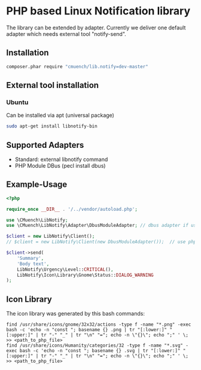# PHP based Linux Notification library

The library can be extended by adapter.
Currently we deliver one default adapter which needs external
tool "notify-send".

## Installation

```sh
composer.phar require "cmuench/lib.notify=dev-master"
```
    
## External tool installation
    
### Ubuntu
    
Can be installed via apt (universal package)    
    
```sh    
sudo apt-get install libnotify-bin
```

## Supported Adapters

- Standard: external libnotify command
- PHP Module DBus (pecl install dbus)

## Example-Usage

```php
<?php

require_once __DIR__ . '/../vendor/autoload.php';

use \CMuench\LibNotify;
use \CMuench\LibNotify\Adapter\DbusModuleAdapter; // dbus adapter if used

$client = new LibNotify\Client();
// $client = new LibNotify\Client(new DbusModuleAdapter());  // use php dbus module

$client->send(
    'Summary',
    'Body text',
    LibNotify\Urgency\Level::CRITICAL(),
    LibNotify\Icon\Library\Gnome\Status::DIALOG_WARNING
);
```

## Icon Library

The icon library was generated by this bash commands:

    find /usr/share/icons/gnome/32x32/actions -type f -name "*.png" -exec bash -c 'echo -n "const "; basename {} .png | tr "[:lower:]" "[:upper:]" | tr "-" "_" | tr "\n" "="; echo -n \"{}\"; echo ";" ' \; >> <path_to_php_file>
    find /usr/share/icons/Humanity/categories/32 -type f -name "*.svg" -exec bash -c 'echo -n "const "; basename {} .svg | tr "[:lower:]" "[:upper:]" | tr "-" "_" | tr "\n" "="; echo -n \"{}\"; echo ";" ' \; >> <path_to_php_file>
